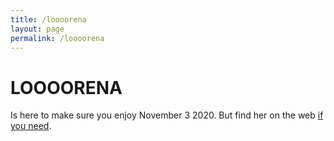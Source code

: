```yaml
---
title: /loooorena
layout: page
permalink: /loooorena
---
```


# LOOOORENA

Is here to make sure you enjoy November 3 2020. But find her on the web [if you need](lorenamesa.com).